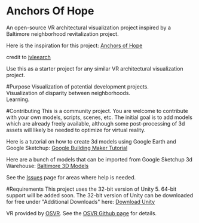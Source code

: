 # Anchors Of Hope
An open-source VR architectural visualization project inspired by a Baltimore neighborhood revitalization project.

Here is the inspiration for this project:
<a href="https://3dwarehouse.sketchup.com/model.html?id=u87a78301-f04a-4a53-975d-2984aa708fd5">Anchors of Hope</a>

credit to <a href="https://3dwarehouse.sketchup.com/user.html?id=1744847403693623727118102">jvleearch</a>

Use this as a starter project for any similar VR architectural visualization project.

#Purpose
Visualization of potential development projects.<br>
Visualization of disparity between neighborhoods.<br>
Learning.<br>

#Contributing
This is a community project. You are welcome to contribute with your own models, scripts, scenes, etc.
The initial goal is to add models which are already freely available, although some post-processing of 3d assets will likely be needed to optimize for virtual reality.

Here is a tutorial on how to create 3d models using Google Earth and Google Sketchup: <a href="http://www.google.com/earth/learn/3dbuildings.html"> Google Building Maker Tutorial </a>

Here are a bunch of models that can be imported from Google Sketchup 3d Warehouse: <a href="https://3dwarehouse.sketchup.com/search.html?q=baltimore&rsi=sbis&backendClass=entity">Baltimore 3D Models</a>

See the <a href="https://github.com/DuFF14/AnchorsOfHope/issues">Issues</a> page for areas where help is needed.

#Requirements
This project uses the 32-bit version of Unity 5. 64-bit support will be added soon. The 32-bit version of Unity can be downloaded for free under "Additional Downloads" here: <a href="https://unity3d.com/get-unity/update">Download Unity</a>

VR provided by <a href="http://osvr.com/">OSVR</a>. See the <a href="https://github.com/OSVR">OSVR Github page</a> for details.
